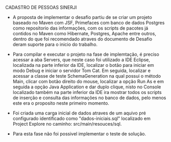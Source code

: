 CADASTRO DE PESSOAS SINERJI

- A proposta de implementar o desafio partiu de se criar um projeto baseado no Maven com JSF, Primefaces com banco de dados Postgres como repositorio das informações,
  com os scripts de pacotes já contidos no Maven como Hibernate, Postgres, Apache entre outros, dentro do que foi recomendado atraves do documento de Desafio deram suporte para o inicio do trabalho.

-  Para compilar e executar o projeto na fase de implemtação, é preciso acessar a aba Servers, que neste caso foi utilizado a IDE Eclipse, localizada na parte inferior da IDE,
  localizar o botão para iniciar em modo Debug e iniciar o servidor Tom Cat. Em seguida, localizar e acessar a classe de teste SchemaGeneration na qual possui o método Main, clicar com botão direito do mouse,
  localizar a opção Run As e em seguida a opção Java Application e dar duplo clique, nisto no Console localizado também na parte inferior da IDE ira mostrar todos os scripts de inserção e
  consulta das informações no banco de dados, pelo menos este era o proposito neste primeiro momento.

- Foi criada uma carga inicial de dados atraves de um aquivo pré configurado identificado como "dados-iniciais.sql" localizado em Project Explore no caminho: src/main/resouces/sql.

- Para esta fase não foi possivel implementar o teste de solução.
